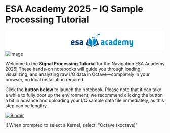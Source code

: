 # ESA Academy 2025 – IQ Sample Processing Tutorial
![img.png](img.png)![image](https://github.com/user-attachments/assets/0726732f-732d-4bcf-abad-7f07db278453)


Welcome to the **Signal Processing Tutorial** for the Navigation ESA Academy 2025! These hands-on notebooks will guide you through loading, visualizing, and analyzing raw I/Q data in Octave—completely in your browser, no local installation required.

Click the **button below️** to launch the notebook. Please note that it can take a while to fully boot up the environment; we recommend clicking the button a bit in advance and uploading your I/Q sample data file immediately, as this step can be lengthy.

[![Binder](https://mybinder.org/badge_logo.svg)](https://mybinder.org/v2/gh/MarnixMeersman/esa-academy-NTC/HEAD?urlpath=%2Fdoc%2Ftree%2Fnotebooks%2F1_GPS_CA.ipynb)


!! When prompted to select a Kernel, select: "Octave (xoctave)"
